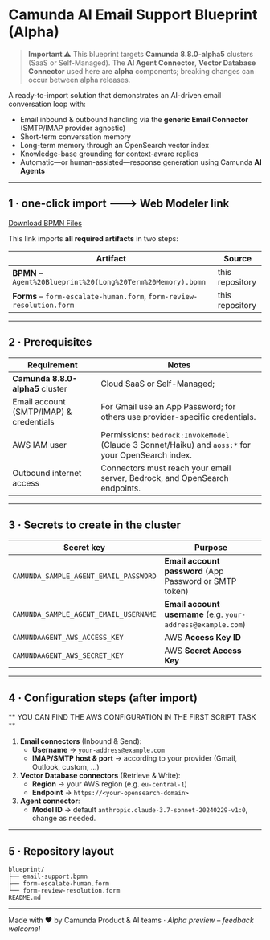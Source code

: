 # Camunda AI Email Support Blueprint (Alpha)

> **Important ⚠️**  This blueprint targets **Camunda 8.8.0-alpha5** clusters (SaaS or Self-Managed).  The **AI Agent Connector**, **Vector Database Connector** used here are **alpha** components; breaking changes can occur between alpha releases.

A ready-to-import solution that demonstrates an AI-driven email conversation loop with:

* Email inbound & outbound handling via the **generic Email Connector** (SMTP/IMAP provider agnostic)
* Short-term conversation memory
* Long-term memory through an OpenSearch vector index
* Knowledge-base grounding for context-aware replies
* Automatic—or human-assisted—response generation using Camunda **AI Agents**

---

## 1 · one-click import  🡒  **Web Modeler link**

[Download BPMN Files](https://modeler.cloud.camunda.io/import/processes?source=https://raw.githubusercontent.com/bastiankoerber/Camunda_Agent_Blueprint/refs/heads/main/Agent%20Blueprint%20(Long%20Term%20Memory).bpmn,https://raw.githubusercontent.com/bastiankoerber/Camunda_Agent_Blueprint/refs/heads/main/Escalate%20to%20human%20form.form,https://raw.githubusercontent.com/bastiankoerber/Camunda_Agent_Blueprint/refs/heads/main/Review%20case%20resolution.form)

This link imports **all required artifacts** in two steps:

| Artifact                                                              | Source          |
|-----------------------------------------------------------------------|-----------------|
| **BPMN** – `Agent%20Blueprint%20(Long%20Term%20Memory).bpmn`          | this repository |
| **Forms** – `form-escalate-human.form`, `form-review-resolution.form` | this repository |

---

## 2 · Prerequisites

| Requirement                             | Notes                                                                                              |
|-----------------------------------------|----------------------------------------------------------------------------------------------------|
| **Camunda 8.8.0-alpha5** cluster        | Cloud SaaS or Self-Managed;                                                                        |
| Email account (SMTP/IMAP) & credentials | For Gmail use an App Password; for others use provider-specific credentials.                       |
| AWS IAM user                            | Permissions: `bedrock:InvokeModel` (Claude 3 Sonnet/Haiku) and `aoss:*` for your OpenSearch index. |
| Outbound internet access                | Connectors must reach your email server, Bedrock, and OpenSearch endpoints.                        |

---

## 3 · Secrets to create in the cluster

| Secret key                            | Purpose                                                      |
|---------------------------------------|--------------------------------------------------------------|
| `CAMUNDA_SAMPLE_AGENT_EMAIL_PASSWORD` | **Email account password** (App Password or SMTP token)      |
| `CAMUNDA_SAMPLE_AGENT_EMAIL_USERNAME` | **Email account username** (e.g. `your-address@example.com`) |
| `CAMUNDAAGENT_AWS_ACCESS_KEY`         | AWS **Access Key ID**                                        |
| `CAMUNDAAGENT_AWS_SECRET_KEY`         | AWS **Secret Access Key**                                    |

---

## 4 · Configuration steps (after import)

** YOU CAN FIND THE AWS CONFIGURATION IN THE FIRST SCRIPT TASK **

1. **Email connectors** (Inbound & Send):
   * **Username** → `your-address@example.com`
   * **IMAP/SMTP host & port** → according to your provider (Gmail, Outlook, custom, …)
2. **Vector Database connectors** (Retrieve & Write):
   * **Region** → your AWS region (e.g. `eu-central-1`)
   * **Endpoint** → `https://<your-opensearch-domain>`
4. **Agent connector**:
   * **Model ID** → default `anthropic.claude-3.7-sonnet-20240229-v1:0`, change as needed.

---

## 5 · Repository layout

```
blueprint/
├── email-support.bpmn
├── form-escalate-human.form
└── form-review-resolution.form
README.md
```

---


Made with ❤️ by Camunda Product & AI teams  ·  _Alpha preview – feedback welcome!_
